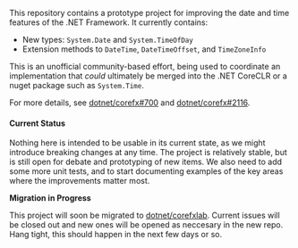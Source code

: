 This repository contains a prototype project for improving the date and time features of the .NET Framework.  It currently contains:

- New types: `System.Date` and `System.TimeOfDay`
- Extension methods to `DateTime`, `DateTimeOffset`, and `TimeZoneInfo`

This is an unofficial community-based effort, being used to coordinate an implementation that *could* ultimately be merged into the .NET CoreCLR or a nuget package such as `System.Time`.

For more details, see [dotnet/corefx#700](https://github.com/dotnet/corefx/issues/700) and [dotnet/corefx#2116](https://github.com/dotnet/corefx/issues/2116).

#### Current Status

Nothing here is intended to be usable in its current state, as we might introduce breaking changes at any time.  The project is relatively stable, but is still open for debate and prototyping of new items.  We also need to add some more unit tests, and to start documenting examples of the key areas where the improvements matter most.

**Migration in Progress**

This project will soon be migrated to [dotnet/corefxlab](https://github.com/dotnet/corefxlab).  Current issues will be closed out and new ones will be opened as neccesary in the new repo.   Hang tight, this should happen in the next few days or so.
